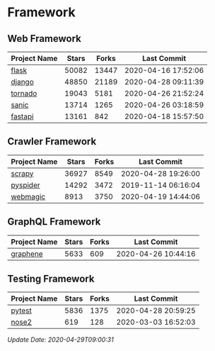 # Framework

## Web Framework

| Project Name | Stars | Forks | Last Commit |
| ------------ | ----- | ----- | ----------- |
| [flask](https://github.com/pallets/flask) | 50082 | 13447 | 2020-04-16 17:52:06 |
| [django](https://github.com/django/django) | 48850 | 21189 | 2020-04-28 09:11:39 |
| [tornado](https://github.com/tornadoweb/tornado) | 19043 | 5181 | 2020-04-26 21:52:24 |
| [sanic](https://github.com/huge-success/sanic) | 13714 | 1265 | 2020-04-26 03:18:59 |
| [fastapi](https://github.com/tiangolo/fastapi) | 13161 | 842 | 2020-04-18 15:57:50 |

## Crawler Framework

| Project Name | Stars | Forks | Last Commit |
| ------------ | ----- | ----- | ----------- |
| [scrapy](https://github.com/scrapy/scrapy) | 36927 | 8549 | 2020-04-28 19:26:00 |
| [pyspider](https://github.com/binux/pyspider) | 14292 | 3472 | 2019-11-14 06:16:04 |
| [webmagic](https://github.com/code4craft/webmagic) | 8913 | 3750 | 2020-04-19 14:44:06 |

## GraphQL Framework

| Project Name | Stars | Forks | Last Commit |
| ------------ | ----- | ----- | ----------- |
| [graphene](https://github.com/graphql-python/graphene) | 5633 | 609 | 2020-04-26 10:44:16 |

## Testing Framework

| Project Name | Stars | Forks | Last Commit |
| ------------ | ----- | ----- | ----------- |
| [pytest](https://github.com/pytest-dev/pytest) | 5836 | 1375 | 2020-04-28 20:59:25 |
| [nose2](https://github.com/nose-devs/nose2) | 619 | 128 | 2020-03-03 16:52:03 |

*Update Date: 2020-04-29T09:00:31*